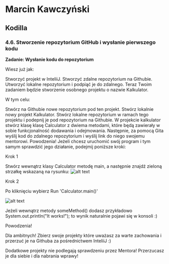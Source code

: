 # Marcin Kawczyński
## Kodilla

### 4.6. Stworzenie repozytorium GitHub i wysłanie pierwszego kodu

**Zadanie: Wysłanie kodu do repozytorium**

Wiesz już jak:

Stworzyć projekt w InteliiJ.
Stworzyć zdalne repozytorium na Githubie.
Utworzyć lokalne repozytorium i podpiąć je do zdalnego.
Teraz Twoim zadaniem będzie stworzenie osobnego projektu o nazwie Kalkulator.

W tym celu:

Stwórz na Githubie nowe repozytorium pod ten projekt.
Stwórz lokalnie nowy projekt Kalkulator.
Stwórz lokalne repozytorium w ramach tego projektu i podepnij je pod repozytorium na Githubie.
W projekcie kalkulator stwórz klasę klasę Calculator z dwiema metodami, które będą zawierały w sobie funkcjonalność dodawania i odejmowania.
Następnie, za pomocą Gita wyślij kod do zdalnego repozytorium i wyślij link do niego swojemu mentorowi. Powodzenia!
Jeżeli chcesz uruchomić swój program i tym samym sprawdzić jego działanie, podejmij poniższe kroki:

Krok 1

Stwórz wewnątrz klasy Calculator metodę main, a następnie znajdź zieloną strzałkę wskazaną na rysunku:
![alt text](https://kodilla.com/static/bootcamp-java/java-4_1e.jpg)

Krok 2

Po kliknięciu wybierz Run 'Calculator.main()'

![alt text](https://kodilla.com/static/bootcamp-java/java-4_1e.jpg)

Jeżeli wewnątrz metody someMethod() dodasz przykładowo System.out.println("It works!"); to wynik naturalnie pojawi się w konsoli :)

Powodzenia!

Dla ambitnych!
Zbierz swoje projekty które uważasz za warte zachowania i przerzuć je na Githuba za pośrednictwem InteliiJ :)

Dodatkowe projekty nie podlegają sprawdzeniu przez Mentora! Przerzucasz je dla siebie i dla nabrania wprawy! 
